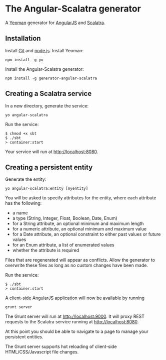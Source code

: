 # The Angular-Scalatra generator 

A [Yeoman](http://yeoman.io) generator for [AngularJS](http://angularjs.org) and [Scalatra](http://scalatra.org/).

## Installation

Install [Git](http://git-scm.com) and [node.js](http://nodejs.org).
Install Yeoman:

    npm install -g yo

Install the Angular-Scalatra generator:

    npm install -g generator-angular-scalatra

## Creating a Scalatra service

In a new directory, generate the service:

    yo angular-scalatra

Run the service:

    $ chmod +x sbt
    $ ./sbt
    > container:start

Your service will run at [http://localhost:8080](http://localhost:8080).


## Creating a persistent entity

Generate the entity:

    yo angular-scalatra:entity [myentity]

You will be asked to specify attributes for the entity, where each attribute has the following:

- a name
- a type (String, Integer, Float, Boolean, Date, Enum)
- for a String attribute, an optional minimum and maximum length
- for a numeric attribute, an optional minimum and maximum value
- for a Date attribute, an optional constraint to either past values or future values
- for an Enum attribute, a list of enumerated values
- whether the attribute is required

Files that are regenerated will appear as conflicts.  Allow the generator to overwrite these files as long as no custom changes have been made.

Run the service:

    $ ./sbt
    > container:start
    
A client-side AngularJS application will now be available by running

	grunt server
	
The Grunt server will run at [http://localhost:9000](http://localhost:9000).  It will proxy REST requests to the Scalatra service running at [http://localhost:8080](http://localhost:8080).

At this point you should be able to navigate to a page to manage your persistent entities.  

The Grunt server supports hot reloading of client-side HTML/CSS/Javascript file changes.

